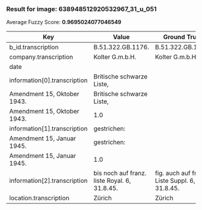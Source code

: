### Result for image: 638948512920532967_31_u_051
Average Fuzzy Score: **0.9695024077046549**
<small>

| Key | Value | Ground Truth | Score |
| --- | --- | --- | --- |
| b_id.transcription | B.51.322.GB.1176. | B.51.322.GB.1176. | 1.0 |
| company.transcription | Kolter G.m.b.H. | Kolter G.m.b.H. | 1.0 |
| date |  |  | 1.0 |
| information[0].transcription | Britische schwarze Liste,
Amendment 15, Oktober 1943. | Britische schwarze Liste,
Amendment 15, Oktober 1943. | 1.0 |
| information[1].transcription | gestrichen:
Amendment 15, Januar 1945. | gestrichen:
Amendment 15, Januar 1945. | 1.0 |
| information[2].transcription | bis noch auf franz. liste Royal. 6, 31.8.45. | fig. auch auf franz. Liste Suppl. 6, 31.8.45. | 0.7865168539325843 |
| location.transcription | Zürich | Zürich | 1.0 |

</small>
